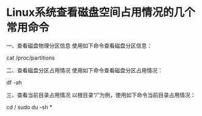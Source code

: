 # Linux系统查看磁盘空间占用情况的几个常用命令

一、查看磁盘物理分区信息
使用如下命令查看磁盘分区信息：

cat /proc/partitions



二、查看磁盘分区占用情况
使用如下命令查看磁盘分区占用情况：

df -ah



三、查看当前目录占用情况
以根目录“/”为例，使用如下命令当前目录占用情况：

 cd /
 sudo du -sh *
